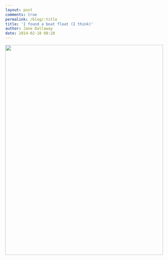 ```yaml
---
layout: post
comments: true
permalink: /blog/:title
title: 'I found a boat float (I think)'
author: Jane Dallaway
date: 2014-02-18 08:28
---
```


<div><a href="http://static.skitters.dallaway.com/tp_IMG_20140218_082748.JPG"><img src="http://static.skitters.dallaway.com/tp_thumb_IMG_20140218_082748.JPG" width="500" height="667"/></a></div>


  
      
